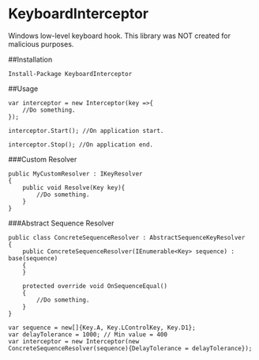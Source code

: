 # KeyboardInterceptor

Windows low-level keyboard hook. This library was NOT created for malicious purposes.

##Installation
```
Install-Package KeyboardInterceptor
```

##Usage
```
var interceptor = new Interceptor(key =>{
	//Do something.
});

interceptor.Start(); //On application start.

interceptor.Stop(); //On application end.
```

###Custom Resolver
```
public MyCustomResolver : IKeyResolver
{
	public void Resolve(Key key){
		//Do something.
	}
}
```

###Abstract Sequence Resolver
```
public class ConcreteSequenceResolver : AbstractSequenceKeyResolver
{
    public ConcreteSequenceResolver(IEnumerable<Key> sequence) : base(sequence)
    {
    }

    protected override void OnSequenceEqual()
    {
        //Do something.
    }
}

var sequence = new[]{Key.A, Key.LControlKey, Key.D1};
var delayTolerance = 1000; // Min value = 400
var interceptor = new Interceptor(new ConcreteSequenceResolver(sequence){DelayTolerance = delayTolerance});
```
